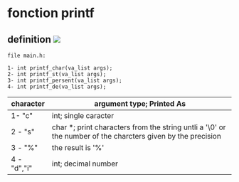 # fonction printf

<h2>definition
<img src ="https://upload.wikimedia.org/wikipedia/commons/thumb/2/2c/Printf.svg/563px-Printf.svg.png"/></h2>

```
file main.h:

1- int printf_char(va_list args);
2- int printf_st(va_list args);
3- int printf_persent(va_list args);
4- int printf_de(va_list args);
```

<table>
    <thead>
        <tr>
            <th>character</th>
            <th>argument type; Printed As</th>
        </th>
    </thead>
    <tbody>
        <tr>
            <td>1- "c"</td>
            <td>int; single caracter</td>
        </tr>
        <tr>
            <td>2 - "s"</td>
            <td>char *; print characters from the string untli a  '\0' or the number of the charcters given by the precision</td>
        </tr>
        <tr>
            <td>3 - "%"</td>
            <td>the result is '%'</td>
        </tr>
            <tr>
            <td>4 - "d","i"</td>
            <td>int; decimal number</tr>
        <tr>

